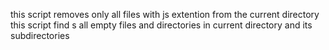 this script removes only all files with js extention from the current directory
this script find s all empty files and directories in current directory and its subdirectories
